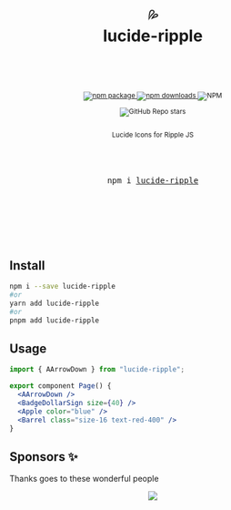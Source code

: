 <div align="center">

  <h1>
    <br/>
    💦
    <br />
    lucide-ripple
    <br />
    <br />
  </h1>
  <sup>
    <br />
    <br />
    <a href="https://www.npmjs.com/package/lucide-ripple?style=for-the-badge">
       <img src="https://img.shields.io/npm/v/lucide-ripple.svg?style=for-the-badge" alt="npm package" />
    </a>
    <a href="https://www.npmjs.com/package/lucide-ripple?style=for-the-badge">
      <img src="https://img.shields.io/npm/dw/lucide-ripple.svg?style=for-the-badge" alt="npm  downloads" />
    </a>
<a>
    <img alt="NPM" src="https://img.shields.io/npm/l/lucide-ripple?style=for-the-badge">
</a>

<a><img alt="GitHub Repo stars" src="https://img.shields.io/github/stars/anubra266/lucide-ripple?logo=github&style=for-the-badge">

</a>
    <br />
   Lucide Icons for Ripple JS
    
  </sup>
  <br />
  <br />
  <br />
  <br />
  <pre>npm i <a href="https://www.npmjs.com/package/lucide-ripple">lucide-ripple</a></pre>
  <br />
  <br />
  <br />
  <br />
  <br />
</div>

## Install

```bash
npm i --save lucide-ripple
#or
yarn add lucide-ripple
#or
pnpm add lucide-ripple
```

## Usage

```jsx
import { AArrowDown } from "lucide-ripple";

export component Page() {
  <AArrowDown />
  <BadgeDollarSign size={40} />
  <Apple color="blue" />
  <Barrel class="size-16 text-red-400" />
}
```

## Sponsors ✨

Thanks goes to these wonderful people

<p align="center">
  <a href="https://patreon.com/anubra266?utm_medium=clipboard_copy&utm_source=copyLink&utm_campaign=creatorshare_creator&utm_content=join_link">
    <img src='https://cdn.jsdelivr.net/gh/anubra266/static@main/sponsors.svg'/>
  </a>
</p>
